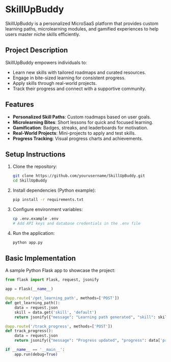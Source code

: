 # SkillUpBuddy

SkillUpBuddy is a personalized MicroSaaS platform that provides custom learning paths, microlearning modules, and gamified experiences to help users master niche skills efficiently.

## Project Description
SkillUpBuddy empowers individuals to:
- Learn new skills with tailored roadmaps and curated resources.
- Engage in bite-sized learning for consistent progress.
- Apply skills through real-world projects.
- Track their progress and connect with a supportive community.

## Features
- **Personalized Skill Paths**: Custom roadmaps based on user goals.
- **Microlearning Bites**: Short lessons for quick and focused learning.
- **Gamification**: Badges, streaks, and leaderboards for motivation.
- **Real-World Projects**: Mini-projects to apply and test skills.
- **Progress Tracking**: Visual progress charts and achievements.

## Setup Instructions
1. Clone the repository:
   ```bash
   git clone https://github.com/yourusername/SkillUpBuddy.git
   cd SkillUpBuddy
   ```
2. Install dependencies (Python example):
   ```bash
   pip install -r requirements.txt
   ```
3. Configure environment variables:
   ```bash
   cp .env.example .env
   # Add API keys and database credentials in the .env file
   ```
4. Run the application:
   ```bash
   python app.py
   ```

## Basic Implementation
A sample Python Flask app to showcase the project:

```python
from flask import Flask, request, jsonify

app = Flask(__name__)

@app.route('/get_learning_path', methods=['POST'])
def get_learning_path():
    data = request.json
    skill = data.get('skill', 'default')
    return jsonify({"message": "Learning path generated", "skill": skill}), 200

@app.route('/track_progress', methods=['POST'])
def track_progress():
    data = request.json
    return jsonify({"message": "Progress updated", "progress": data['progress']}), 200

if __name__ == '__main__':
    app.run(debug=True)
```
